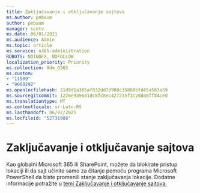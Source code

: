 ```yaml
---
title: Zaključavanje i otključavanje sajtova
ms.author: pebaum
author: pebaum
manager: scotv
ms.date: 06/01/2021
ms.audience: Admin
ms.topic: article
ms.service: o365-administration
ROBOTS: NOINDEX, NOFOLLOW
localization_priority: Priority
ms.collection: Adm_O365
ms.custom:
- "11509"
- "9000292"
ms.openlocfilehash: 21d9d1a305af832dd7d908c35860bfd45a583a59
ms.sourcegitcommit: 1226e9a9601dc8fc8ec427235f3c2dd88ff84ced
ms.translationtype: MT
ms.contentlocale: sr-Latn-RS
ms.lasthandoff: 06/02/2021
ms.locfileid: "52731986"
---
```

# <a name="lock-and-unlock-sites"></a>Zaključavanje i otključavanje sajtova

Kao globalni Microsoft 365 ili SharePoint, možete da blokirate pristup lokaciji ili da sajt učinite samo za čitanje pomoću programa Microsoft PowerShell da biste promenili stanje zaključavanja lokacije. Dodatne informacije potražite u [temi Zaključavanje i otključavanje sajtova.](/sharepoint/manage-lock-status)